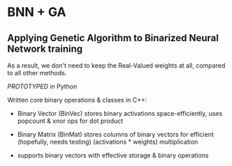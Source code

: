 # BNN + GA

## Applying Genetic Algorithm to Binarized Neural Network training
As a result, we don't need to keep the Real-Valued weights at all,
compared to all other methods.

*PROTOTYPED* in Python

Written core binary operations & classes in C++:
- Binary Vector (BinVec) stores binary activations space-efficiently, uses popcount & xnor ops for dot product
- Binary Matrix (BinMat) stores columns of binary vectors for efficient (hopefully, needs testing) (activations * weights) multiplication

- supports binary vectors with effective storage & binary operations
